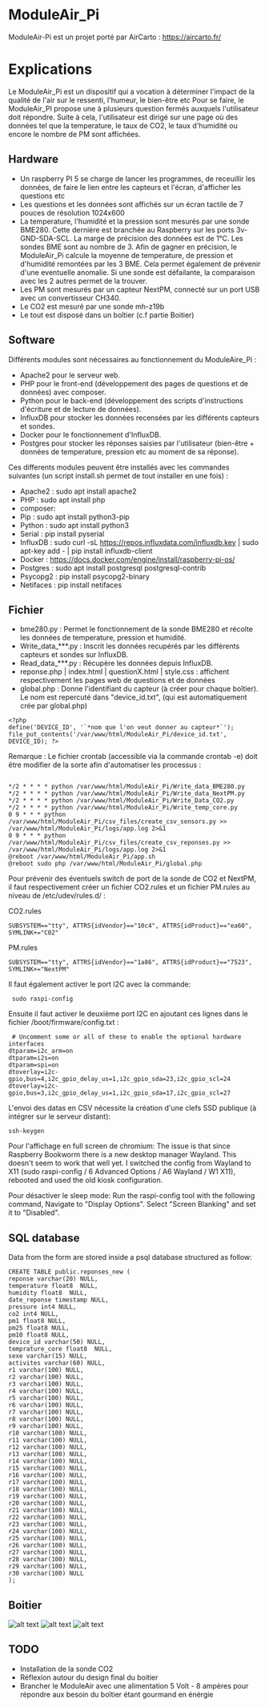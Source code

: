 # ModuleAir_Pi

ModuleAir-Pi est un projet porté par AirCarto : https://aircarto.fr/

# Explications

Le ModuleAir_Pi est un dispositif qui a vocation à déterminer l'impact de la qualité de l'air sur le ressenti, l'humeur, le bien-être etc
Pour se faire, le ModuleAir_PI propose une à plusieurs question fermés auxquels l'utilisateur doit répondre. Suite à cela, l'utilisateur est dirigé sur une page où des données tel que la temperature, le taux de CO2, le taux d'humidité ou encore le nombre de PM sont affichées. 

## Hardware

- Un raspberry PI 5 se charge de lancer les programmes, de receuillir les données, de faire le lien entre les capteurs et l'écran, d'afficher les questions etc
- Les questions et les données sont affichés sur un écran tactile de 7 pouces de résolution 1024x600 
- La temperature, l'humidité et la pression sont mesurés par une sonde BME280. Cette dernière est branchée au Raspberry sur les ports 3v-GND-SDA-SCL. La marge de précision des données est de 1°C. Les sondes BME sont au nombre de 3. Afin de gagner en précision, le ModuleAir_Pi calcule la moyenne de temperature, de pression et d'humidité remontées par les 3 BME. Cela permet également de prévenir d'une eventuelle anomalie. Si une sonde est défailante, la comparaison avec les 2 autres permet de la trouver.  
- Les PM sont mesurés par un capteur NextPM, connecté sur un port USB avec un convertisseur CH340. 
- Le CO2 est mesuré par une sonde mh-z19b
- Le tout est disposé dans un boîtier (c.f partie Boitier)

## Software

Différents modules sont nécessaires au fonctionnement du ModuleAire_Pi : 
- Apache2 pour le serveur web.
- PHP pour le front-end (développement des pages de questions et de données) avec composer. 
- Python pour le back-end (développement des scripts d'instructions d'écriture et de lecture de données).
- InfluxDB pour stocker les données recensées par les différents capteurs et sondes. 
- Docker pour le fonctionnement d'InfluxDB.
- Postgres pour stocker les réponses saisies par l'utilisateur (bien-être + données de temperature, pression etc au moment de sa réponse).

Ces differents modules peuvent être installés avec les commandes suivantes (un script install.sh permet de tout installer en une fois) : 
- Apache2 : sudo apt install apache2
- PHP : sudo apt install php
- composer:
- Pip : sudo apt install python3-pip
- Python : sudo apt install python3
- Serial : pip install pyserial
- InfluxDB : sudo curl -sL https://repos.influxdata.com/influxdb.key | sudo apt-key add - | pip install influxdb-client
- Docker : https://docs.docker.com/engine/install/raspberry-pi-os/
- Postgres : sudo apt install postgresql postgresql-contrib
- Psycopg2 : pip install psycopg2-binary
- Netifaces : pip install netifaces



## Fichier

- bme280.py : Permet le fonctionnement de la sonde BME280 et récolte les données de temperature, pression et humidité.
- Write_data_***.py : Inscrit les données recupérés par les différents capteurs et sondes sur InfluxDB.
- Read_data_***.py : Récupère les données depuis InfluxDB.
- reponse.php | index.html | questionX.html | style.css : affichent respectivement les pages web de questions et de données
- global.php : Donne l'identifiant du capteur (à créer pour chaque boîtier). Le nom est repercuté dans "device_id.txt", (qui est automatiquement crée par global.php)

```
<?php
define('DEVICE_ID', '`*nom que l'on veut donner au capteur*`');
file_put_contents('/var/www/html/ModuleAir_Pi/device_id.txt', DEVICE_ID); ?>
```

Remarque : Le fichier crontab (accessible via la commande crontab -e) doit être modifier de la sorte afin d'automatiser les processus : 
```

*/2 * * * * python /var/www/html/ModuleAir_Pi/Write_data_BME280.py
*/2 * * * * python /var/www/html/ModuleAir_Pi/Write_data_NextPM.py
*/2 * * * * python /var/www/html/ModuleAir_Pi/Write_Data_CO2.py
*/2 * * * * python /var/www/html/ModuleAir_Pi/Write_temp_core.py
0 9 * * * python /var/www/html/ModuleAir_Pi/csv_files/create_csv_sensors.py >> /var/www/html/ModuleAir_Pi/logs/app.log 2>&1
0 9 * * * python /var/www/html/ModuleAir_Pi/csv_files/create_csv_reponses.py >> /var/www/html/ModuleAir_Pi/logs/app.log 2>&1
@reboot /var/www/html/ModuleAir_Pi/app.sh
@reboot sudo php /var/www/html/ModuleAir_Pi/global.php

```

Pour prévenir des éventuels switch de port de la sonde de CO2 et NextPM, il faut respectivement créer un fichier CO2.rules et un fichier PM.rules au niveau de /etc/udev/rules.d/ :

CO2.rules

```
SUBSYSTEM=="tty", ATTRS{idVendor}=="10c4", ATTRS{idProduct}=="ea60", SYMLINK+="C02" 

```
PM.rules
```
SUBSYSTEM=="tty", ATTRS{idVendor}=="1a86", ATTRS{idProduct}=="7523", SYMLINK+="NextPM"
```

Il faut également activer le port I2C avec la commande:
```
 sudo raspi-config
```
Ensuite il faut activer le deuxième port I2C en ajoutant ces lignes dans le fichier /boot/firmware/config.txt :
```
 # Uncomment some or all of these to enable the optional hardware interfaces
dtparam=i2c_arm=on
dtparam=i2s=on
dtparam=spi=on
dtoverlay=i2c-gpio,bus=4,i2c_gpio_delay_us=1,i2c_gpio_sda=23,i2c_gpio_scl=24
dtoverlay=i2c-gpio,bus=3,i2c_gpio_delay_us=1,i2c_gpio_sda=17,i2c_gpio_scl=27

```

L'envoi des datas en CSV nécessite la création d'une clefs SSD publique (à intégrer sur le serveur distant):
```
ssh-keygen
```

Pour l'affichage en full screen de chromium:
The issue is that since Raspberry Bookworm there is a new desktop manager Wayland. This doesn't seem to work that well yet.
I switched the config from Wayland to X11 (sudo raspi-config / 6 Advanced Options / A6 Wayland / W1 X11), rebooted and used the old kiosk configuration.

Pour désactiver le sleep mode:
Run the raspi-config tool with the following command, Navigate to "Display Options". Select "Screen Blanking" and set it to "Disabled".

## SQL database

Data from the form are stored inside a psql database structured as follow:

```
CREATE TABLE public.reponses_new (
reponse varchar(20) NULL,
temperature float8  NULL,
humidity float8  NULL,
date_reponse timestamp NULL,
pressure int4 NULL,
co2 int4 NULL,
pm1 float8 NULL,
pm25 float8 NULL,
pm10 float8 NULL,
device_id varchar(50) NULL,
temprature_core float8  NULL,
sexe varchar(15) NULL,
activites varchar(60) NULL,
r1 varchar(100) NULL,
r2 varchar(100) NULL,
r3 varchar(100) NULL,
r4 varchar(100) NULL,
r5 varchar(100) NULL,
r6 varchar(100) NULL,
r7 varchar(100) NULL,
r8 varchar(100) NULL,
r9 varchar(100) NULL,
r10 varchar(100) NULL,
r11 varchar(100) NULL,
r12 varchar(100) NULL,
r13 varchar(100) NULL,
r14 varchar(100) NULL,
r15 varchar(100) NULL,
r16 varchar(100) NULL,
r17 varchar(100) NULL,
r18 varchar(100) NULL,
r19 varchar(100) NULL,
r20 varchar(100) NULL,
r21 varchar(100) NULL,
r22 varchar(100) NULL,
r23 varchar(100) NULL,
r24 varchar(100) NULL,
r25 varchar(100) NULL,
r26 varchar(100) NULL,
r27 varchar(100) NULL,
r28 varchar(100) NULL,
r29 varchar(100) NULL,
r30 varchar(100) NULL
);
```



## Boitier


![alt text](Images/Boitier.jpg)
![alt text](Images/ModuleAir.jpg)
![alt text](Images/Raspberry.jpg)




## TODO

- Installation de la sonde CO2
- Réflexion autour du design final du boitier 
- Brancher le ModuleAir avec une alimentation 5 Volt - 8 ampères pour répondre aux besoin du boîtier étant gourmand en énérgie
